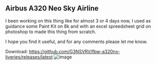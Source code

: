 ## Airbus A320 Neo Sky Airline
I been working on this thing like for almost 3 or 4 days now, I used as guidance some Paint Kit on 8k and with an excel spreedsheet grid on photoshop to made this thing from scratch.

I hope you find it useful, and for any comments please let me know.

Download: https://github.com/G3NSVRV/fbw-a320nx-liveries/releases/latest
![image](https://user-images.githubusercontent.com/11720535/142284903-283fe6fb-5cde-41e3-9457-e7b8d7c9672d.png)
